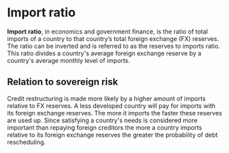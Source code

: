 # Import ratio

**Import ratio**, in economics and government finance, is the ratio of total imports of a country to that country’s total foreign exchange (FX) reserves. The ratio can be inverted and is referred to as the reserves to imports ratio. This ratio divides a country's average foreign exchange reserve by a country's average monthly level of imports.

## Relation to sovereign risk
Credit restructuring is made more likely by a higher amount of imports relative to FX reserves. A less developed country will pay for imports with its foreign exchange reserves. The more it imports the faster these reserves are used up. Since satisfying a country's needs is considered more important than repaying foreign creditors the more a country imports relative to its foreign exchange reserves the greater the probability of debt rescheduling. 